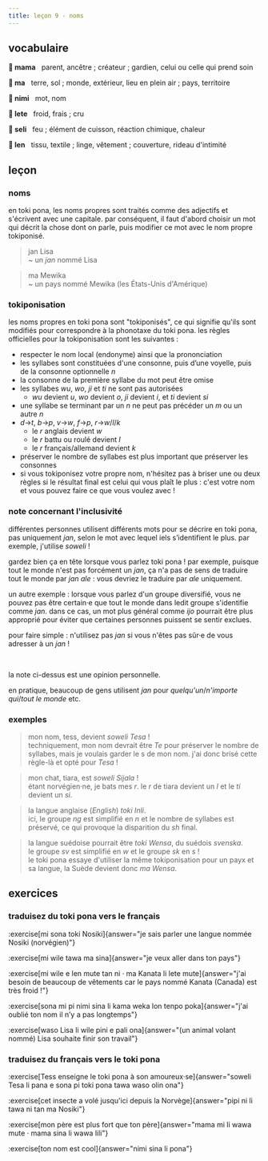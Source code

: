 ```yaml
---
title: leçon 9 - noms 
---
```

## vocabulaire
**󱤱 mama**&nbsp;&nbsp;&nbsp;parent, ancêtre ; créateur ; gardien, celui ou celle qui prend soin

**󱤰 ma**&nbsp;&nbsp;&nbsp;terre, sol ; monde, extérieur, lieu en plein air ; pays, territoire

**󱥂 nimi**&nbsp;&nbsp;&nbsp;mot, nom

**󱤦 lete**&nbsp;&nbsp;&nbsp;froid, frais ; cru

**󱥗 seli**&nbsp;&nbsp;&nbsp;feu ; élément de cuisson, réaction chimique, chaleur

**󱤥 len**&nbsp;&nbsp;&nbsp;tissu, textile ; linge, vêtement ; couverture, rideau d'intimité

## leçon
### noms
en toki pona, les noms propres sont traités comme des adjectifs et s'écrivent avec une capitale. par conséquent, il faut d'abord choisir un mot qui décrit la chose dont on parle, puis modifier ce mot avec le nom propre tokiponisé.

> jan Lisa \
> ~ un *jan* nommé Lisa

> ma Mewika \
> ~ un pays nommé Mewika (les États-Unis d'Amérique)

### tokiponisation
les noms propres en toki pona sont "tokiponisés", ce qui signifie qu'ils sont modifiés pour correspondre à la phonotaxe du toki pona. les règles officielles pour la tokiponisation sont les suivantes :

- respecter le nom local (endonyme) ainsi que la prononciation
- les syllabes sont constituées d'une consonne, puis d’une voyelle, puis de la consonne optionnelle *n*
- la consonne de la première syllabe du mot peut être omise
- les syllabes *wu*, *wo*, *ji* et *ti* ne sont pas autorisées
    - *wu* devient *u*, *wo* devient *o*, *ji* devient *i*, et *ti* devient *si*
- une syllabe se terminant par un *n* ne peut pas précéder un *m* ou un autre *n*
- *d*->*t*, *b*->*p*, *v*->*w*, *f*->*p*, *r*->*w*/*l*/*k*
    - le *r* anglais devient *w*
    - le *r* battu ou roulé devient *l*
    - le *r* français/allemand devient *k*
- préserver le nombre de syllabes est plus important que préserver les consonnes
- si vous tokiponisez votre propre nom, n'hésitez pas à briser une ou deux règles si le résultat final est celui qui vous plaît le plus : c'est votre nom et vous pouvez faire ce que vous voulez avec !

### note concernant l'inclusivité

différentes personnes utilisent différents mots pour se décrire en toki pona, pas uniquement *jan*, selon le mot avec lequel iels s’identifient le plus. par exemple, j'utilise *soweli* !

gardez bien ça en tête lorsque vous parlez toki pona !
par exemple, puisque tout le monde n'est pas forcément un *jan*, ça n'a pas de sens de traduire tout le monde par *jan ale* : vous devriez le traduire par *ale* uniquement.

un autre exemple : lorsque vous parlez d'un groupe diversifié, vous ne pouvez pas être certain·e que tout le monde dans ledit groupe s'identifie comme *jan*. dans ce cas, un mot plus général comme *ijo* pourrait être plus approprié pour éviter que certaines personnes puissent se sentir exclues.

pour faire simple : n'utilisez pas *jan* si vous n'êtes pas sûr·e de vous adresser à un *jan* !

<br />

la note ci-dessus est une opinion personnelle.

en pratique, beaucoup de gens utilisent *jan* pour *quelqu'un*/*n'importe qui*/*tout le monde* etc.

### exemples
> mon nom, tess, devient *soweli Tesa* ! \
> techniquement, mon nom devrait être *Te* pour préserver le nombre de syllabes, mais je voulais garder le s de mon nom. j'ai donc brisé cette règle-là et opté pour *Tesa* !

> mon chat, tiara, est *soweli Sijala* ! \
> étant norvégien·ne, je bats mes *r*. le *r* de tiara devient un *l* et le *ti* devient un *si*.

> la langue anglaise (*English*) *toki Inli*. \
> ici, le groupe *ng* est simplifié en *n* et le nombre de syllabes est préservé, ce qui provoque la disparition du *sh* final.

> la langue suédoise pourrait être *toki Wensa*, du suédois *svenska*. \
> le groupe *sv* est simplifié en *w* et le groupe *sk* en *s* ! \
> le toki pona essaye d'utiliser la même tokiponisation pour un payx et sa langue, la Suède devient donc *ma Wensa*.

## exercices
### traduisez du toki pona vers le français
:exercise[mi sona toki Nosiki]{answer="je sais parler une langue nommée Nosiki (norvégien)"}

:exercise[mi wile tawa ma sina]{answer="je veux aller dans ton pays"}

:exercise[mi wile e len mute tan ni · ma Kanata li lete mute]{answer="j'ai besoin de beaucoup de vêtements car le pays nommé Kanata (Canada) est très froid !"}

:exercise[sona mi pi nimi sina li kama weka lon tenpo poka]{answer="j'ai oublié ton nom il n’y a pas longtemps"}

:exercise[waso Lisa li wile pini e pali ona]{answer="(un animal volant nommé) Lisa souhaite finir son travail"}

### traduisez du français vers le toki pona
:exercise[Tess enseigne le toki pona à son amoureux·se]{answer="soweli Tesa li pana e sona pi toki pona tawa waso olin ona"}

:exercise[cet insecte a volé jusqu'ici depuis la Norvège]{answer="pipi ni li tawa ni tan ma Nosiki"}

:exercise[mon père est plus fort que ton père]{answer="mama mi li wawa mute · mama sina li wawa lili"}

:exercise[ton nom est cool]{answer="nimi sina li pona"}